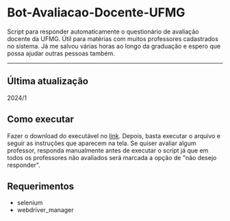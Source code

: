 # Bot-Avaliacao-Docente-UFMG

Script para responder automaticamente o questionário de avaliação docente da UFMG. Útil
para matérias com muitos professores cadastrados no sistema. Já me salvou várias horas
ao longo da graduação e espero que possa ajudar outras pessoas também. 

---

## Última atualização

2024/1

## Como executar

Fazer o download do executável no [link](https://github.com/joao-gabrielC/Bot-Avaliacao-Docente-UFMG/releases/download/v0.1.0/Bot-Avaliacao-Docente-UFMG.exe).
Depois, basta executar o arquivo e seguir as instruções que aparecem na tela. Se quiser avaliar algum
professor, responda manualmente antes de executar o script já que em todos os
professores não avaliados será marcada a opção de "não desejo responder".

## Requerimentos

- selenium
- webdriver\_manager
